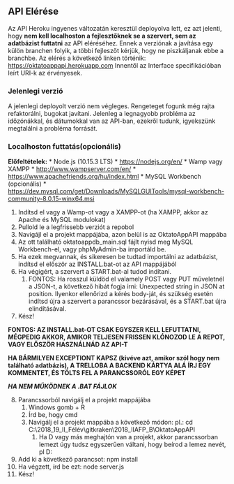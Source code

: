 ## API Elérése ##
Az API Heroku ingyenes változatán keresztül deployolva lett, ez azt jelenti, hogy __nem kell localhoston a fejlesztőknek se a szervert, sem az adatbázist futtatni__ az API eléréséhez. Ennek a verziónak a javítása egy külön branchen folyik, a többi fejleszőt kérjük, hogy ne piszkáljanak ebbe a branchbe.
Az elérés a következő linken történik:
<https://oktatoappapi.herokuapp.com>
Innentől az Interface specifikációban leírt URI-k az érvényesek.
### Jelenlegi verzió ###
A jelenlegi deployolt verzió nem végleges. Rengeteget fogunk még rajta refaktorálni, bugokat javítani. Jelenleg a legnagyobb probléma az időzónákkal, és dátumokkal van az API-ban,
ezekről tudunk, igyekszünk megtalálni a probléma forrását.
### Localhoston futtatás(opcionális) ###
__Előfeltételek:__ 
	* Node.js (10.15.3 LTS)
		* <https://nodejs.org/en/>
	* Wamp vagy XAMPP
		* <http://www.wampserver.com/en/>
		* <https://www.apachefriends.org/hu/index.html>
	* MySQL Workbench (opcionális)
		* <https://dev.mysql.com/get/Downloads/MySQLGUITools/mysql-workbench-community-8.0.15-winx64.msi>

1. Indítsd el vagy a Wamp-ot vagy a XAMPP-ot (ha XAMPP, akkor az Apache és MySQL modulokat)
2. Pullold le a legfrissebb verziót a repobol
3. Navigájl el a projekt mappájába, azon belül is az OktatoAppAPI mappába
4. Az ott található oktatoappdb_main.sql fájlt nyisd meg MySQL Workbench-el, vagy phpMyAdmin-ba importáld be.
5. Ha ezek megvannak, és sikeresen be tudtad importálni az adatbázist, indítsd el először az INSTALL.bat-ot az API mappájából
6. Ha végigért, a szervert a START.bat-al tudod indítani.
	1. FONTOS: Ha rosszul küldöd el valamely POST vagy PUT műveletnél a JSON-t, a következő hibát fogja írni: Unexpected string in JSON at position. Ilyenkor ellenőrizd a kérés body-ját, és szükség esetén indítsd újra a szervert a parancssor bezárásával, és a START.bat újra elindításával.
7. Kész!

**FONTOS: AZ INSTALL.bat-OT CSAK EGYSZER KELL LEFUTTATNI, MÉGPEDIG AKKOR, AMIKOR TELJESEN FRISSEN KLÓNOZOD LE A REPOT, VAGY ELŐSZÖR HASZNÁLNÁD AZ API-T**


**HA BÁRMILYEN EXCEPTIONT KAPSZ (kivéve azt, amikor szól hogy nem található adatbázis), A TRELLOBA A BACKEND KÁRTYA ALÁ ÍRJ EGY KOMMENTET, ÉS TÖLTS FEL A PARANCSSORÓL EGY KÉPET**


***HA NEM MŰKÖDNEK A .BAT FÁJLOK***


8. Parancssorból navigálj el a projekt mappájába
	1. Windows gomb + R
	2. Írd be, hogy cmd
	3. Navigálj el a projekt mappába a következő módon:
		pl.: cd C:\2018_19_II_Félév\gitkraken\2018_IIAFP_B\OktatoAppAPI
		1. Ha D vagy más meghajtón van a projekt, akkor parancssorban lemezt úgy tudsz egyszerűen váltani, hogy beírod a lemez nevét, pl D:
9. Add ki a következő parancsot: npm install
10. Ha végzett, írd be ezt: node server.js
11. Kész!
